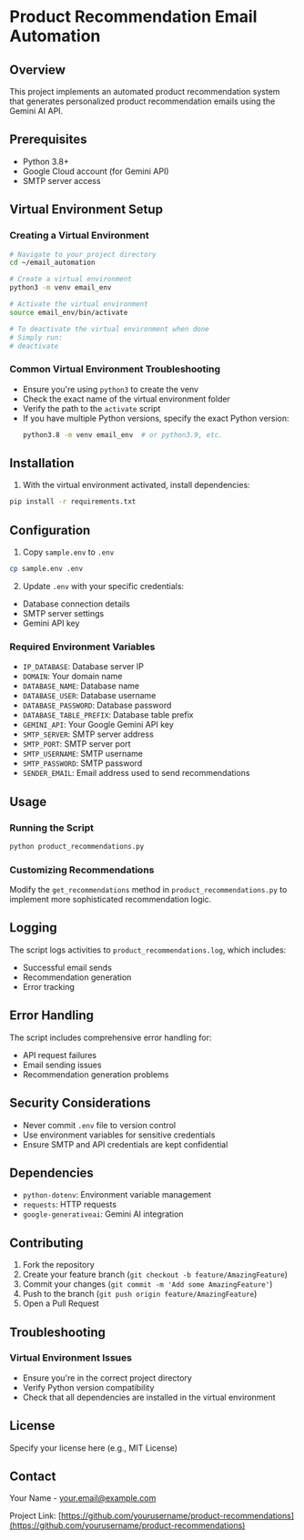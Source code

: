 # Product Recommendation Email Automation

## Overview

This project implements an automated product recommendation system that generates personalized product recommendation emails using the Gemini AI API.

## Prerequisites

- Python 3.8+
- Google Cloud account (for Gemini API)
- SMTP server access

## Virtual Environment Setup

### Creating a Virtual Environment

```bash
# Navigate to your project directory
cd ~/email_automation

# Create a virtual environment
python3 -m venv email_env

# Activate the virtual environment
source email_env/bin/activate

# To deactivate the virtual environment when done
# Simply run:
# deactivate
```

### Common Virtual Environment Troubleshooting

- Ensure you're using `python3` to create the venv
- Check the exact name of the virtual environment folder
- Verify the path to the `activate` script
- If you have multiple Python versions, specify the exact Python version:
  ```bash
  python3.8 -m venv email_env  # or python3.9, etc.
  ```

## Installation

1. With the virtual environment activated, install dependencies:
```bash
pip install -r requirements.txt
```

## Configuration

1. Copy `sample.env` to `.env`
```bash
cp sample.env .env
```

2. Update `.env` with your specific credentials:
- Database connection details
- SMTP server settings
- Gemini API key

### Required Environment Variables

- `IP_DATABASE`: Database server IP
- `DOMAIN`: Your domain name
- `DATABASE_NAME`: Database name
- `DATABASE_USER`: Database username
- `DATABASE_PASSWORD`: Database password
- `DATABASE_TABLE_PREFIX`: Database table prefix
- `GEMINI_API`: Your Google Gemini API key
- `SMTP_SERVER`: SMTP server address
- `SMTP_PORT`: SMTP server port
- `SMTP_USERNAME`: SMTP username
- `SMTP_PASSWORD`: SMTP password
- `SENDER_EMAIL`: Email address used to send recommendations

## Usage

### Running the Script

```bash
python product_recommendations.py
```

### Customizing Recommendations

Modify the `get_recommendations` method in `product_recommendations.py` to implement more sophisticated recommendation logic.

## Logging

The script logs activities to `product_recommendations.log`, which includes:
- Successful email sends
- Recommendation generation
- Error tracking

## Error Handling

The script includes comprehensive error handling for:
- API request failures
- Email sending issues
- Recommendation generation problems

## Security Considerations

- Never commit `.env` file to version control
- Use environment variables for sensitive credentials
- Ensure SMTP and API credentials are kept confidential

## Dependencies

- `python-dotenv`: Environment variable management
- `requests`: HTTP requests
- `google-generativeai`: Gemini AI integration

## Contributing

1. Fork the repository
2. Create your feature branch (`git checkout -b feature/AmazingFeature`)
3. Commit your changes (`git commit -m 'Add some AmazingFeature'`)
4. Push to the branch (`git push origin feature/AmazingFeature`)
5. Open a Pull Request

## Troubleshooting

### Virtual Environment Issues
- Ensure you're in the correct project directory
- Verify Python version compatibility
- Check that all dependencies are installed in the virtual environment

## License

Specify your license here (e.g., MIT License)

## Contact

Your Name - your.email@example.com

Project Link: [https://github.com/yourusername/product-recommendations](https://github.com/yourusername/product-recommendations)